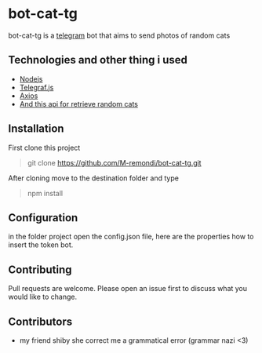 # bot-cat-tg

bot-cat-tg is a [telegram](https://telegram.org/) bot that aims to send photos of random cats

## Technologies and other thing i used

- [Nodejs](<[https://nodejs.org/en/](https://nodejs.org/en/)>)
- [Telegraf.js](<[https://telegraf.js.org](https://telegraf.js.org/)>)
- [Axios](<[https://github.com/axios/axios](https://github.com/axios/axios)>)
- [ And this api for retrieve random cats](<[https://aws.random.cat](https://aws.random.cat/)>)

## Installation

First clone this project

> git clone https://github.com/M-remondi/bot-cat-tg.git

After cloning move to the destination folder and type

> npm install

## Configuration

in the folder project open the config.json file, here are the properties how to insert the token bot.

## Contributing

Pull requests are welcome.
Please open an issue first to discuss what you would like to change.

## Contributors

- my friend shiby she correct me a grammatical error (grammar nazi <3)
